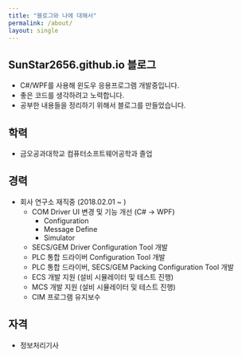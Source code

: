 ```yaml
---
title: "블로그와 나에 대해서"
permalink: /about/
layout: single
---
```


## SunStar2656.github.io 블로그

+ C#/WPF를 사용해 윈도우 응용프로그램 개발중입니다.
+ 좋은 코드를 생각하려고 노력합니다.
+ 공부한 내용들을 정리하기 위해서 블로그를 만들었습니다.

## 학력

+ 금오공과대학교 컴퓨터소프트웨어공학과 졸업

## 경력

+ 회사 연구소 재직중 (2018.02.01 ~ )
    - COM Driver UI 변경 및 기능 개선 (C# -> WPF)
        * Configuration
        * Message Define
        * Simulator
    - SECS/GEM Driver Configuration Tool 개발
    - PLC 통합 드라이버 Configuration Tool 개발
    - PLC 통합 드라이버, SECS/GEM Packing Configuration Tool 개발
    - ECS 개발 지원 (설비 시뮬레이터 및 테스트 진행)
    - MCS 개발 지원 (설비 시뮬레이터 및 테스트 진행)
    - CIM 프로그램 유지보수

## 자격

+ 정보처리기사
